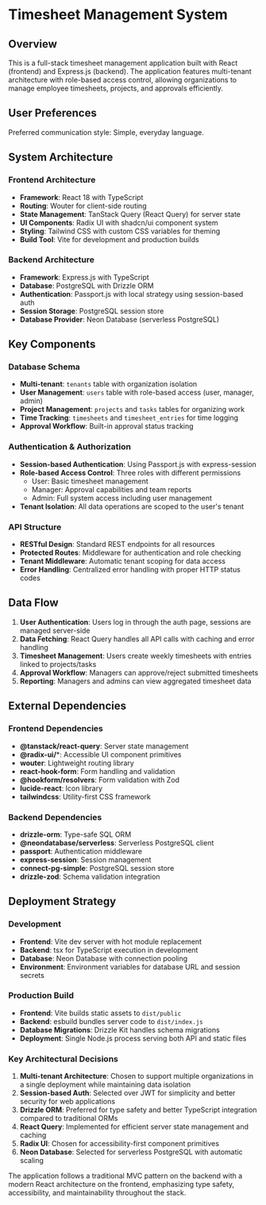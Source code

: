 # Timesheet Management System

## Overview

This is a full-stack timesheet management application built with React (frontend) and Express.js (backend). The application features multi-tenant architecture with role-based access control, allowing organizations to manage employee timesheets, projects, and approvals efficiently.

## User Preferences

Preferred communication style: Simple, everyday language.

## System Architecture

### Frontend Architecture
- **Framework**: React 18 with TypeScript
- **Routing**: Wouter for client-side routing
- **State Management**: TanStack Query (React Query) for server state
- **UI Components**: Radix UI with shadcn/ui component system
- **Styling**: Tailwind CSS with custom CSS variables for theming
- **Build Tool**: Vite for development and production builds

### Backend Architecture
- **Framework**: Express.js with TypeScript
- **Database**: PostgreSQL with Drizzle ORM
- **Authentication**: Passport.js with local strategy using session-based auth
- **Session Storage**: PostgreSQL session store
- **Database Provider**: Neon Database (serverless PostgreSQL)

## Key Components

### Database Schema
- **Multi-tenant**: `tenants` table with organization isolation
- **User Management**: `users` table with role-based access (user, manager, admin)
- **Project Management**: `projects` and `tasks` tables for organizing work
- **Time Tracking**: `timesheets` and `timesheet_entries` for time logging
- **Approval Workflow**: Built-in approval status tracking

### Authentication & Authorization
- **Session-based Authentication**: Using Passport.js with express-session
- **Role-based Access Control**: Three roles with different permissions
  - User: Basic timesheet management
  - Manager: Approval capabilities and team reports
  - Admin: Full system access including user management
- **Tenant Isolation**: All data operations are scoped to the user's tenant

### API Structure
- **RESTful Design**: Standard REST endpoints for all resources
- **Protected Routes**: Middleware for authentication and role checking
- **Tenant Middleware**: Automatic tenant scoping for data access
- **Error Handling**: Centralized error handling with proper HTTP status codes

## Data Flow

1. **User Authentication**: Users log in through the auth page, sessions are managed server-side
2. **Data Fetching**: React Query handles all API calls with caching and error handling
3. **Timesheet Management**: Users create weekly timesheets with entries linked to projects/tasks
4. **Approval Workflow**: Managers can approve/reject submitted timesheets
5. **Reporting**: Managers and admins can view aggregated timesheet data

## External Dependencies

### Frontend Dependencies
- **@tanstack/react-query**: Server state management
- **@radix-ui/***: Accessible UI component primitives
- **wouter**: Lightweight routing library
- **react-hook-form**: Form handling and validation
- **@hookform/resolvers**: Form validation with Zod
- **lucide-react**: Icon library
- **tailwindcss**: Utility-first CSS framework

### Backend Dependencies
- **drizzle-orm**: Type-safe SQL ORM
- **@neondatabase/serverless**: Serverless PostgreSQL client
- **passport**: Authentication middleware
- **express-session**: Session management
- **connect-pg-simple**: PostgreSQL session store
- **drizzle-zod**: Schema validation integration

## Deployment Strategy

### Development
- **Frontend**: Vite dev server with hot module replacement
- **Backend**: tsx for TypeScript execution in development
- **Database**: Neon Database with connection pooling
- **Environment**: Environment variables for database URL and session secrets

### Production Build
- **Frontend**: Vite builds static assets to `dist/public`
- **Backend**: esbuild bundles server code to `dist/index.js`
- **Database Migrations**: Drizzle Kit handles schema migrations
- **Deployment**: Single Node.js process serving both API and static files

### Key Architectural Decisions

1. **Multi-tenant Architecture**: Chosen to support multiple organizations in a single deployment while maintaining data isolation
2. **Session-based Auth**: Selected over JWT for simplicity and better security for web applications
3. **Drizzle ORM**: Preferred for type safety and better TypeScript integration compared to traditional ORMs
4. **React Query**: Implemented for efficient server state management and caching
5. **Radix UI**: Chosen for accessibility-first component primitives
6. **Neon Database**: Selected for serverless PostgreSQL with automatic scaling

The application follows a traditional MVC pattern on the backend with a modern React architecture on the frontend, emphasizing type safety, accessibility, and maintainability throughout the stack.